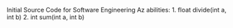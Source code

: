 Initial Source Code for Software Engineering Az
  abilities: 
    1. float divide(int a, int b)
    2. int sum(int a, int b)
